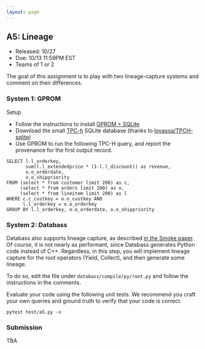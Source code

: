```yaml
---
layout: page
---
```



## A5: Lineage

* Released:  10/27
* Due: 10/13 11:59PM EST
* Teams of 1 or 2



The goal of this assignment is to play with two lineage-capture systems
and comment on their differences.

### System 1: GPROM

Setup

* Follow the instructions to install [GPROM + SQLite](https://github.com/IITDBGroup/gprom)
* Download the small [TPC-h](./files/TPC-H-small.db ) SQLite database (thanks to [lovasoa/TPCH-sqlite](https://github.com/lovasoa/TPCH-sqlite))
* Use GPROM to run the following TPC-H query, and report the provenance for the first output record.

```
SELECT l.l_orderkey, 
       sum(l.l_extendedprice * (1-l.l_discount)) as revenue, 
       o.o_orderdate, 
       o.o_shippriority 
FROM (select * from customer limit 200) as c, 
     (select * from orders limit 200) as o, 
     (select * from lineitem limit 200) as l 
WHERE c.c_custkey = o.o_custkey AND 
      l.l_orderkey = o.o_orderkey 
GROUP BY l.l_orderkey, o.o_orderdate, o.o_shippriority
``` 

### System 2: Databass

Databass also supports lineage capture, as described [in the Smoke paper](./files/papers/smoke-vldb18.pdf).  Of course, it is not nearly as performant, since Databass generates Python code instead of C++.  Regardless, in this step, you will implement lineage capture for the root operators (Yield, Collect), and then generate some lineage.

To do so, edit the file under `databass/compile/py/root.py` and follow the instructions in the comments.

Evaluate your code using the following unit tests.  We recommend you craft your own queries and ground truth to verify that your code is correct.

``` 
pytest test/a5.py -x
``` 


### Submission

TBA

